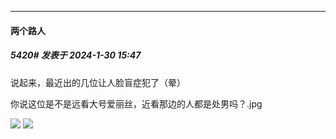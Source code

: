 
*****

####  两个路人  
##### 5420#       发表于 2024-1-30 15:47

说起来，最近出的几位让人脸盲症犯了（晕）

你说这位是不是远看大号爱丽丝，近看那边的人都是处男吗？.jpg

<img src="https://p.inari.site/guest/24-01/30/65b8a8d315f43.png" referrerpolicy="no-referrer">
<img src="https://p.inari.site/guest/24-01/30/65b8a8e0e1834.png" referrerpolicy="no-referrer">

